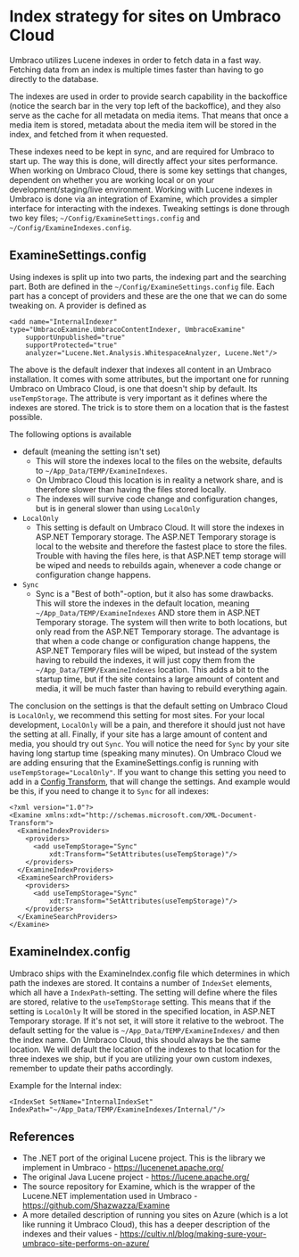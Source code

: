 # Index strategy for sites on Umbraco Cloud
Umbraco utilizes Lucene indexes in order to fetch data in a fast way. Fetching data from an index is multiple times faster than having to go directly to the 
database. 

The indexes are used in order to provide search capability in the backoffice (notice the search bar in the very top left of the backoffice), and they also serve as the cache for all metadata on media items.
That means that once a media item is stored, metadata about the media item will be stored in the index, and fetched from it when requested.

These indexes need to be kept in sync, and are required for Umbraco to start up. The way this is done, will directly affect your sites performance.
When working on Umbraco Cloud, there is some key settings that changes, dependent on whether  you are working local or on your development/staging/live environment. 
Working with Lucene indexes in Umbraco is done via an integration of Examine, which provides a simpler interface for interacting with the indexes. Tweaking settings is done through
two key files; `~/Config/ExamineSettings.config` and `~/Config/ExamineIndexes.config`.

## ExamineSettings.config
Using indexes is split up into two parts, the indexing part and the searching part. Both are defined in the `~/Config/ExamineSettings.config` file. Each part has a concept of providers
and these are the one that we can do some tweaking on. 
A provider is defined as

    <add name="InternalIndexer" type="UmbracoExamine.UmbracoContentIndexer, UmbracoExamine"
        supportUnpublished="true"
        supportProtected="true"
        analyzer="Lucene.Net.Analysis.WhitespaceAnalyzer, Lucene.Net"/>

The above is the default indexer that indexes all content in an Umbraco installation. It comes with some attributes, but the important one for running Umbraco on Umbraco Cloud, is one that doesn't ship by default.
Its `useTempStorage`. The attribute is very important as it defines where the indexes are stored. The trick is to store them on a location that is the fastest possible.

The following options is available 
* default (meaning the setting isn't set)
  * This will store the indexes local to the files on the website, defaults to `~/App_Data/TEMP/ExamineIndexes`.
  * On Umbraco Cloud this location is in reality a network share, and is therefore slower than having the files stored locally.
  * The indexes will survive code change and configuration changes, but is in general slower than using `LocalOnly`
* `LocalOnly`
  * This setting is default on Umbraco Cloud. It will store the indexes in ASP.NET Temporary storage. The ASP.NET Temporary storage is local to the website and therefore the fastest place to store the files.
  Trouble with having the files here, is that ASP.NET temp storage will be wiped and needs to rebuilds again, whenever a code change or configuration change happens.
* `Sync`
  * Sync is a "Best of both"-option, but it also has some drawbacks. This will store the indexes in the default location, meaning `~/App_Data/TEMP/ExamineIndexes` AND store them in ASP.NET Temporary storage.
  The system will then write to both locations, but only read from the ASP.NET Temporary storage. The advantage is that when a code change or configuration change happens, the ASP.NET Temporary files
  will be wiped, but instead of the system having to rebuild the indexes, it will just copy them from the `~/App_Data/TEMP/ExamineIndexes` location. This adds a bit to the startup time, but if the site contains a large
  amount of content and media, it will be much faster than having to rebuild everything again.

The conclusion on the settings is that the default setting on Umbraco Cloud is `LocalOnly`, we recommend this setting for most sites. 
For your local development, `LocalOnly` will be a pain, and therefore it should just not have the setting at all. 
Finally, if your site has a large amount of content and media, you should try out `Sync`. You will notice the need for `Sync` by your site having long startup time (speaking many minutes).
On Umbraco Cloud we are adding ensuring that the ExamineSettings.config is running with `useTempStorage="LocalOnly"`. If you want to change this setting you need to add in a [Config Transform](../Config-Transforms/), that will change the settings.
And example would be this, if you need to change it to `Sync` for all indexes:

    <?xml version="1.0"?>
    <Examine xmlns:xdt="http://schemas.microsoft.com/XML-Document-Transform">
      <ExamineIndexProviders>
        <providers>
          <add useTempStorage="Sync"
              xdt:Transform="SetAttributes(useTempStorage)"/>
        </providers>
      </ExamineIndexProviders>    
      <ExamineSearchProviders>
        <providers>
          <add useTempStorage="Sync"
              xdt:Transform="SetAttributes(useTempStorage)"/>      
        </providers>
      </ExamineSearchProviders> 
    </Examine>

## ExamineIndex.config
Umbraco ships with the ExamineIndex.config file which determines in which path the indexes are stored. It contains a number of `IndexSet` elements, which all have a `IndexPath`-setting.
The setting will define where the files are stored, relative to the `useTempStorage` setting. This means that if the setting is `LocalOnly` It will be stored in the specified location, in ASP.NET Temporary storage.
If it's not set, it will store it relative to the webroot. 
The default setting for the value is `~/App_Data/TEMP/ExamineIndexes/` and then the index name. On Umbraco Cloud, this should always be the same location. We will default the location of the indexes to that location for the three indexes we ship, but if you are utilizing your own custom indexes, remember to update their paths accordingly.

Example for the Internal index:

    <IndexSet SetName="InternalIndexSet" IndexPath="~/App_Data/TEMP/ExamineIndexes/Internal/"/>

## References
* The .NET port of the original Lucene project. This is the library we implement in Umbraco - https://lucenenet.apache.org/
* The original Java Lucene project - https://lucene.apache.org/
* The source repository for Examine, which is the wrapper of the Lucene.NET implementation used in Umbraco - https://github.com/Shazwazza/Examine
* A more detailed description of running you sites on Azure (which is a lot like running it Umbraco Cloud), this has a deeper description of the indexes and their values - https://cultiv.nl/blog/making-sure-your-umbraco-site-performs-on-azure/